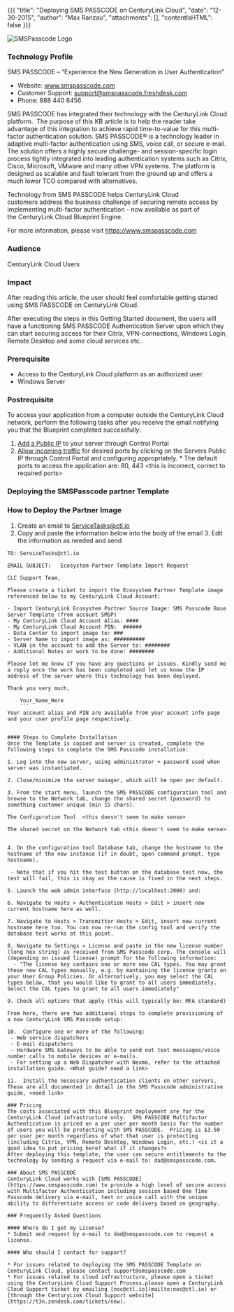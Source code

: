 ﻿
{{{
  "title": "Deploying SMS PASSCODE on CenturyLink Cloud",
  "date": “12-30-2015",
  "author": “Max Ranzau",
  "attachments": [],
  "contentIsHTML": false
}}}

![SMSPasscode Logo](../../images/smspasscode_logo.pricing)

### Technology Profile

SMS PASSCODE – “Experience the New Generation in User Authentication”
- Website: www.smspasscode.com
- Customer Support: support@smspasscode.freshdesk.com
- Phone: 888 440 8456

SMS PASSCODE has integrated their technology with the CenturyLink Cloud platform.  The purpose of this KB article is to help the reader take advantage of this integration to achieve rapid time-to-value for this multi-factor authentication solution.
SMS PASSCODE® is a technology leader in adaptive multi-factor authentication using SMS, voice call, or secure e-mail. The solution offers a highly secure challenge- and session-specific login process tightly integrated into leading authentication systems such as Citrix, Cisco, Microsoft, VMware and many other VPN systems. The platform is designed as scalable and fault tolerant from the ground up and offers a much lower TCO compared with alternatives.

Technology from SMS PASSCODE helps CenturyLink Cloud customers address the business challenge of securing remote access by implementing multi-factor authentication - now available as part of the CenturyLink Cloud Blueprint Engine.

For more information, please visit https://www.smspasscode.com

### Audience
CenturyLink Cloud Users

### Impact
After reading this article, the user should feel comfortable getting started using SMS PASSCODE on CenturyLink Cloud.

After executing the steps in this Getting Started document, the users will have a functioning SMS PASSCODE Authentication Server upon which they can start securing access for their Citrix, VPN-connections, Windows Login, Remote Desktop and some cloud services etc..

### Prerequisite
- Access to the CenturyLink Cloud platform as an authorized user.
- Windows Server

### Postrequisite
To access your application from a computer outside the CenturyLink Cloud network, perform the following tasks after you receive the email notifying you that the Blueprint completed successfully:
  1. [Add a Public IP](../Network/how-to-add-public-ip-to-virtual-machine.md) to your server through Control Portal
  2. [Allow incoming traffic](../Network/how-to-add-public-ip-to-virtual-machine.md) for desired ports by clicking on the Servers Public IP through Control Portal and configuring appropriately.
    * The default ports to access the application are: 80, 443 <this is incorrect, correct to required ports>

### Deploying the SMSPasscode partner Template
### How to Deploy the Partner Image
  1. Create an email to ServiceTasks@ctl.io
  2. Copy and paste the information below into the body of the email
	3. Edit the information as needed and send

   ```
  TO: ServiceTasks@ctl.io

  EMAIL SUBJECT:   Ecosystem Partner Template Import Request

  CLC Support Team,

  Please create a ticket to import the Ecosystem Partner Template image referenced below to my CenturyLink Cloud Account:

  - Import CenturyLink Ecosystem Partner Source Image: SMS Passcode Base Server Template (from account SMSP)
  - My CenturyLink Cloud Account Alias: ####
  - My CenturyLink Cloud Account PIN:  ######
  - Data Center to import image to: ###
  - Server Name to import image as: ##########
  - VLAN in the account to add the Server to: ########
  - Additional Notes or work to be done: ########

  Please let me know if you have any questions or issues. Kindly send me a reply once the work has been completed and let us know the IP address of the server where this technology has been deployed.

  Thank you very much,

	   Your_Name_Here
	   ``` 	
Your account alias and PIN are available from your account info page and your user profile page respectively.  


#### Steps to Complete Installation
Once the Template is copied and server is created, complete the following steps to complete the SMS Passcode installation:

  1. Log into the new server, using administrator + password used when server was instantiated.

  2. Close/minimize the server manager, which will be open per default.

  3. From the start menu, launch the SMS PASSCODE configuration tool and browse to the Network tab, change the shared secret (password) to something customer unique (min 15 chars).

The Configuration Tool  <this doesn't seem to make sense>

The shared secret on the Network tab <this doesn't seem to make sense>


  4. On the configuration tool Database tab, change the hostname to the hostname of the new instance (if in doubt, open command prompt, type hostname).

    - Note that if you hit the test button on the database test now, the test will fail, this is okay as the cause is fixed in the next steps.

  5. Launch the web admin interface (http://localhost:2000) and:

  6. Navigate to Hosts > Authentication Hosts > Edit > insert new current hostname here as well.

  7. Navigate to Hosts > Transmitter Hosts > Edit, insert new current hostname here too. You can now re-run the config tool and verify the database test works at this point.

  8. Navigate to Settings > License and paste in the new license number (long hex string) as received from SMS Passcode corp. The console will (depending on issued license) prompt for the following information:
     - "The license key contains one or more new CAL types. You may grant these new CAL types manually, e.g. by mantaining the license grants on your User Group Policies. Or alternatively, you may select the CAL types below, that you would like to grant to all users immediately. Select the CAL types to grant to all users immediately"

  9. Check all options that apply (this will typically be: MFA standard)

From here, there are two additional steps to complete provisioning of a new CenturyLink SMS Passcode setup:

  10.  Configure one or more of the following:
    - Web service dispatchers
    - E-mail dispatchers
    - Hardware SMS Gateways to be able to send out text messsages/voice number calls to mobile devices or e-mails.
    - For setting up a Web Dispatcher with Nexmo, refer to the attached installation guide. <What guide? need a link>

  11.  Install the necessary authentication clients on other servers. These are all documented in detail in the SMS Passcode administrative guide, <need link>

### Pricing
The costs associated with this Blueprint deployment are for the CenturyLink Cloud infrastructure only.  SMS PASSCODE Multifactor Authentication is priced on a per user per month basis for the number of users you will be protecting with SMS PASSCODE.  Pricing is $3.50 per user per month regardless of what that user is protecting (including Citrix, VPN, Remote Desktop, Windows Login, etc.) <is it a good idea to put pricing here? what if it changes?>
After deploying this template, the user can secure entitlements to the technology by sending a request via e-mail to: dad@smspasscode.com.

### About SMS PASSCODE
CenturyLink Cloud works with [SMS PASSCODE](https://www.smspasscode.com) to provide a high level of secure access with Multifactor Authentication including session based One Time Passcode delivery via e-mail, text or voice call with the unique ability to differentiate access or code delivery based on geography.

### Frequently Asked Questions

#### Where do I get my License?
* Submit and request by e-mail to dad@smspasscode.com to request a license.

#### Who should I contact for support?

* For issues related to deploying the SMS PASSCODE Template on CenturyLink Cloud, please contact support@smspasscode.com
* For issues related to cloud infrastructure, please open a ticket using the CenturyLink Cloud Support Process.please open a CenturyLink Cloud Support ticket by emailing [noc@ctl.io](mailto:noc@ctl.io) or [through the CenturyLink Cloud Support website](https://t3n.zendesk.com/tickets/new).
